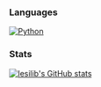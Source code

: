 ### Languages

[![Python](https://img.shields.io/badge/%E2%80%8D-Python-3776AB?style=flat-square&logo=python&logoColor=white)](https://www.python.org/)

### Stats

[![lesilib's GitHub stats](https://github-readme-stats.vercel.app/api?username=anuraghazra)](https://github.com/anuraghazra/github-readme-stats)
